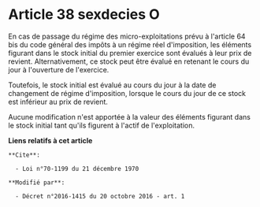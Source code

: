 # Article 38 sexdecies O

En cas de passage du régime des micro-exploitations prévu à l'article 64 bis du code général des impôts à un régime réel
d'imposition, les éléments figurant dans le stock initial du premier exercice sont évalués à leur prix de revient.
Alternativement, ce stock peut être évalué en retenant le cours du jour à l'ouverture de l'exercice.

Toutefois, le stock initial est évalué au cours du jour à la date de changement de régime d'imposition, lorsque le cours du
jour de ce stock est inférieur au prix de revient.

Aucune modification n'est apportée à la valeur des éléments figurant dans le stock initial tant qu'ils figurent à l'actif de
l'exploitation.

**Liens relatifs à cet article**

	**Cite**:

	  - Loi n°70-1199 du 21 décembre 1970

	**Modifié par**:

	  - Décret n°2016-1415 du 20 octobre 2016 - art. 1
